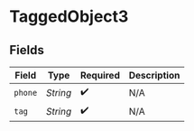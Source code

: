 # TaggedObject3


## Fields

| Field              | Type               | Required           | Description        |
| ------------------ | ------------------ | ------------------ | ------------------ |
| `phone`            | *String*           | :heavy_check_mark: | N/A                |
| `tag`              | *String*           | :heavy_check_mark: | N/A                |